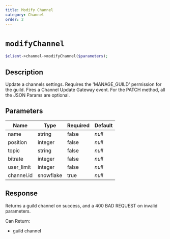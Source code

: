```yaml
---
title: Modify Channel
category: Channel
order: 2
---
```


# `modifyChannel`

```php
$client->channel->modifyChannel($parameters);
```

## Description

Update a channels settings. Requires the &#039;MANAGE_GUILD&#039; permission for the guild.  Fires a Channel Update Gateway event. For the PATCH method, all the JSON Params are optional.

## Parameters


Name | Type | Required | Default
--- | --- | --- | ---
name | string | false | *null*
position | integer | false | *null*
topic | string | false | *null*
bitrate | integer | false | *null*
user_limit | integer | false | *null*
channel.id | snowflake | true | *null*

## Response

Returns a guild channel on success, and a 400 BAD REQUEST on invalid parameters.

Can Return:

* guild channel
